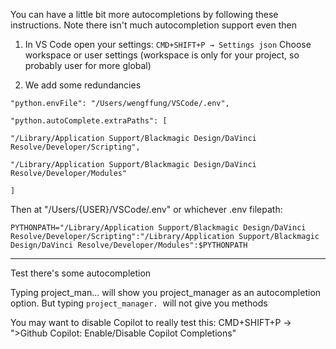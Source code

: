 
You can have a little bit more autocompletions by following these instructions. Note there isn't much autocompletion support even then

1. In VS Code open your settings:
   `CMD+SHIFT+P → Settings json`
   Choose workspace or user settings (workspace is only for your project, so probably user for more global)

  

2. We add some redundancies
```
"python.envFile": "/Users/wengffung/VSCode/.env",

"python.autoComplete.extraPaths": [

"/Library/Application Support/Blackmagic Design/DaVinci Resolve/Developer/Scripting",

"/Library/Application Support/Blackmagic Design/DaVinci Resolve/Developer/Modules"

]
```



Then at "/Users/{USER}/VSCode/.env" or whichever .env filepath:
```
PYTHONPATH="/Library/Application Support/Blackmagic Design/DaVinci Resolve/Developer/Scripting":"/Library/Application Support/Blackmagic Design/DaVinci Resolve/Developer/Modules":$PYTHONPATH
```


---

Test there's some autocompletion

Typing project_man... will show you project_manager as an autocompletion option. But typing `project_manager.`  will not give you methods

You may want to disable Copilot to really test this: CMD+SHIFT+P -> ">Github Copilot: Enable/Disable Copilot Completions"